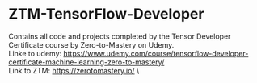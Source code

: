 # ZTM-TensorFlow-Developer

Contains all code and projects completed by the Tensor Developer Certificate course by Zero-to-Mastery on Udemy. \
Linke to udemy: https://www.udemy.com/course/tensorflow-developer-certificate-machine-learning-zero-to-mastery/ \
Link to ZTM: https://zerotomastery.io/ \
